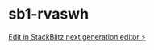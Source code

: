 # sb1-rvaswh

[Edit in StackBlitz next generation editor ⚡️](https://stackblitz.com/~/github.com/LovroPodobnik/sb1-rvaswh)